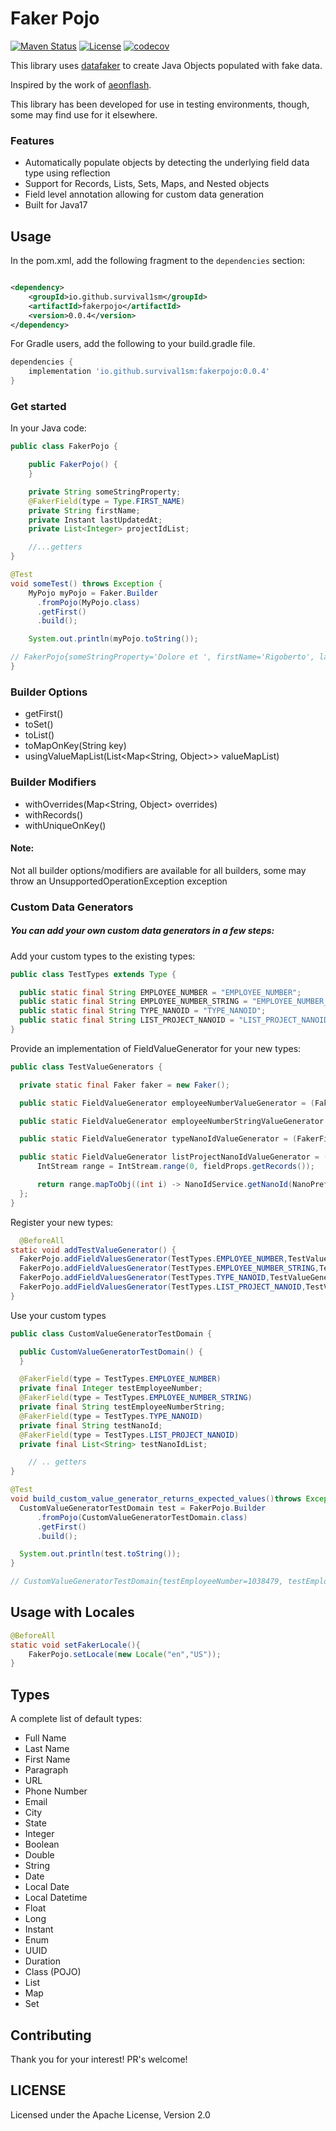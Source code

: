 # Faker Pojo
[![Maven Status](https://maven-badges.herokuapp.com/maven-central/io.github.survival1sm/fakerpojo/badge.svg?style=flat)](http://mvnrepository.com/artifact/io.github.survival1sm/fakerpojo)
[![License](http://img.shields.io/:license-apache-brightgreen.svg)](http://www.apache.org/licenses/LICENSE-2.0.html)
[![codecov](https://codecov.io/github/Survival1sm/fakerpojo/branch/main/graph/badge.svg?token=ASX1GLNNNH)](https://codecov.io/github/Survival1sm/fakerpojo)

This library uses [datafaker](https://github.com/datafaker-net/datafaker) to create Java Objects populated with
fake data. 

Inspired by the work of [aeonflash](https://github.com/aeonflash).

This library has been developed for use in testing environments, though, some may find use for it elsewhere.

### Features

* Automatically populate objects by detecting the underlying field data type using reflection
* Support for Records, Lists, Sets, Maps, and Nested objects
* Field level annotation allowing for custom data generation
* Built for Java17

## Usage

In the pom.xml, add the following fragment to the `dependencies` section:

```xml

<dependency>
    <groupId>io.github.survival1sm</groupId>
    <artifactId>fakerpojo</artifactId>
    <version>0.0.4</version>
</dependency>
```

For Gradle users, add the following to your build.gradle file.

```groovy
dependencies {
    implementation 'io.github.survival1sm:fakerpojo:0.0.4'
}

```

### Get started

In your Java code:

```java
public class FakerPojo {

	public FakerPojo() {
	}

	private String someStringProperty;
	@FakerField(type = Type.FIRST_NAME)
	private String firstName;
	private Instant lastUpdatedAt;
	private List<Integer> projectIdList;

	//...getters
}
```

```java
@Test
void someTest() throws Exception {
    MyPojo myPojo = Faker.Builder
      .fromPojo(MyPojo.class)
      .getFirst()
      .build();

    System.out.println(myPojo.toString());

// FakerPojo{someStringProperty='Dolore et ', firstName='Rigoberto', lastUpdatedAt=2019-07-05T02:37:58.910Z, projectIdList=[228099, 443978]}
}
```

### Builder Options

* getFirst()
* toSet()
* toList()
* toMapOnKey(String key)
* usingValueMapList(List<Map<String, Object>> valueMapList)

### Builder Modifiers

* withOverrides(Map<String, Object> overrides)
* withRecords()
* withUniqueOnKey()

#### Note:

Not all builder options/modifiers are available for all builders, some may throw an UnsupportedOperationException
exception

### Custom Data Generators

##### You can add your own custom data generators in a few steps:

Add your custom types to the existing types:

```java
public class TestTypes extends Type {

  public static final String EMPLOYEE_NUMBER = "EMPLOYEE_NUMBER";
  public static final String EMPLOYEE_NUMBER_STRING = "EMPLOYEE_NUMBER_STRING";
  public static final String TYPE_NANOID = "TYPE_NANOID";
  public static final String LIST_PROJECT_NANOID = "LIST_PROJECT_NANOID";
}
```

Provide an implementation of FieldValueGenerator for your new types:

```java
public class TestValueGenerators {

  private static final Faker faker = new Faker();

  public static FieldValueGenerator employeeNumberValueGenerator = (FakerFieldProps fieldProps) -> faker.number().numberBetween(20, 1200000);

  public static FieldValueGenerator employeeNumberStringValueGenerator = (FakerFieldProps fieldProps) -> String.valueOf(faker.number().numberBetween(20, 1200000));

  public static FieldValueGenerator typeNanoIdValueGenerator = (FakerFieldProps fieldProps) -> NanoIdService.getNanoId(NanoPrefix.type);

  public static FieldValueGenerator listProjectNanoIdValueGenerator = (FakerFieldProps fieldProps) -> {
      IntStream range = IntStream.range(0, fieldProps.getRecords());

      return range.mapToObj((int i) -> NanoIdService.getNanoId(NanoPrefix.project)).collect(Collectors.toList());
  };
}
```

Register your new types:

```java
  @BeforeAll
static void addTestValueGenerator() {
  FakerPojo.addFieldValuesGenerator(TestTypes.EMPLOYEE_NUMBER,TestValueGenerators.employeeNumberValueGenerator);
  FakerPojo.addFieldValuesGenerator(TestTypes.EMPLOYEE_NUMBER_STRING,TestValueGenerators.employeeNumberStringValueGenerator);
  FakerPojo.addFieldValuesGenerator(TestTypes.TYPE_NANOID,TestValueGenerators.typeNanoIdValueGenerator);
  FakerPojo.addFieldValuesGenerator(TestTypes.LIST_PROJECT_NANOID,TestValueGenerators.listProjectNanoIdValueGenerator);
}
```

Use your custom types

```java
public class CustomValueGeneratorTestDomain {

  public CustomValueGeneratorTestDomain() {
  }

  @FakerField(type = TestTypes.EMPLOYEE_NUMBER)
  private final Integer testEmployeeNumber;
  @FakerField(type = TestTypes.EMPLOYEE_NUMBER_STRING)
  private final String testEmployeeNumberString;
  @FakerField(type = TestTypes.TYPE_NANOID)
  private final String testNanoId;
  @FakerField(type = TestTypes.LIST_PROJECT_NANOID)
  private final List<String> testNanoIdList;

	// .. getters
}
```

```java
@Test
void build_custom_value_generator_returns_expected_values()throws Exception{
  CustomValueGeneratorTestDomain test = FakerPojo.Builder
      .fromPojo(CustomValueGeneratorTestDomain.class)
      .getFirst()
      .build();

  System.out.println(test.toString());
}

// CustomValueGeneratorTestDomain{testEmployeeNumber=1038479, testEmployeeNumberString='651836', testNanoId='TYP-ltwtfbRFst', testNanoIdList=[PRJ-vNB8cnxlPk, PRJ-5CG0RSpDx4]}
```

Usage with Locales
-----

```java
@BeforeAll
static void setFakerLocale(){
    FakerPojo.setLocale(new Locale("en","US"));
}
```

Types
-----

A complete list of default types:

* Full Name
* Last Name
* First Name
* Paragraph
* URL
* Phone Number
* Email
* City
* State
* Integer
* Boolean
* Double
* String
* Date
* Local Date
* Local Datetime
* Float
* Long
* Instant
* Enum
* UUID
* Duration
* Class (POJO)
* List
* Map
* Set

Contributing
-------------
Thank you for your interest! PR's welcome!

LICENSE
-------
Licensed under the Apache License, Version 2.0